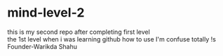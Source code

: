 # mind-level-2 <br>
this  is my second repo after completing  first level<br>
the 1st level when i was learning github how 
to use I'm confuse totally !s<br>
Founder-Warikda Shahu
